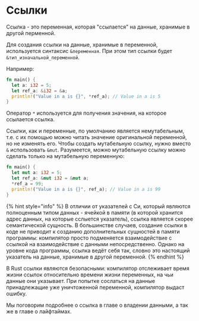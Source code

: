 # Ссылки

Ссылка - это переменная, которая "ссылается" на данные, хранимые в другой перменной.

Для создания ссылки на данные, хранимые в переменной, используется синтаксис `&переменная`. При этом тип ссылки будет `&тип_изначальной_переменной`.

Например:

```rust
fn main() {
  let a: i32 = 5;
  let ref_a: &i32 = &a;
  println!("Value in a is {}", *ref_a); // Value in a is 5
}
```

Оператор `*` используется для получения значения, на которое ссылается ссылка.

Ссылки, как и переменные, по умолчанию является немутабельным, т.е. с их помощью можно читать значение оригинальной переменной, но не изменять его. Чтобы создать мутабельную ссылку, нужно вместо `&` использовать `&mut`. Разумеется, можно мутабельную ссылку можно сделать только на мутабельную переменную:

```rust
fn main() {
  let mut a: i32 = 5;
  let ref_a: &mut i32 = &mut a;
  *ref_a = 99;
  println!("Value in a is {}", ref_a); // Value in a is 99
}
```

{% hint style="info" %}
В отличии от указателей с Си, который являются полноценным типом данных - ячейкой в памяти (в которой хранится адрес данных, на которые сслыется указатель), ссылка является скорее семантической сущность. В большинстве случаев, создание ссылки в коде не приводит к созданию дополнительных сущностей в памяти программы: компилятор просто подменяется взаимодействие с ссылкой на взаимодействие с данными непосредственно. Однако на уровне кода программы, ссылка ведёт себя так, словно это настоящий указатель на данные, хранимые в другой переменной.
{% endhint %}

В Rust ссылки являются безопасными: компилятор отслеживает время жизни ссылок относительно времени жизни переменных, на чьи данные они указывает. При попытке сослаться на данные принадлежащие уже уничтоженной переменной, компилятор выдаст ошибку.

Мы поговорим подробнее о ссылка в главе о владении данными, а так же в главе о лайфтаймах.
